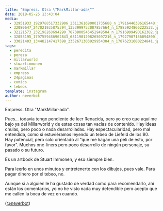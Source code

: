 ```yaml
---
title: "Empress. Otra \"MarkMillar-ada\""
date: 2018-05-25 13:43:04
media: 
  - 32951933_1929788517332906_2311361690001735680_n_17916446386165448.jpg
  - 32080647_247021935875394_1353999753007857664_n_17885924866222532.jpg
  - 32121573_232198260694290_7873800545452949504_n_17916999490162382.jpg
  - 32053195_1797559486962843_6311901208265097216_n_17927907136094800.jpg
  - 33021403_134482147417598_2352671303929954304_n_17876231680224841.jpg
tags: 
  - perecita
  - pereza
  - millarworld
  - stuartimmonen
  - markmillar
  - empress
  - 24paginas
  - comics
  - tebeos
template: instagram
author: neverbot
---
```


Empress. Otra "MarkMillar-ada".

Pues... todavía tengo pendiente de leer Renacida, pero yo creo que aquí me bajo ya del Millarworld y de estas cosas tan vacías de contenido. Hay ideas chulas, pero poco o nada desarrolladas. Hay espectacularidad, pero mal entendida, como si estuviéramos leyendo un tebeo de Liefeld de los 90. Hay potencial, pero solo orientado al "que me hagan una peli de esto, por favor". Muchos one-liners pero poco desarrollo de ningún personaje, su pasado o su futuro.

Es un artbook de Stuart Immonen, y eso siempre bien.

Para leerlo en unos minutos y entretenerte con los dibujos, pues vale. Para pagar dinero por el tebeo, no.

Aunque si a alguien le ha gustado de verdad como para recomendarlo, ahí están los comentarios, yo no he visto nada muy defendible pero acepto que me callen la boca de vez en cuando.

([@neverbot](https://instagram.com/neverbot))
